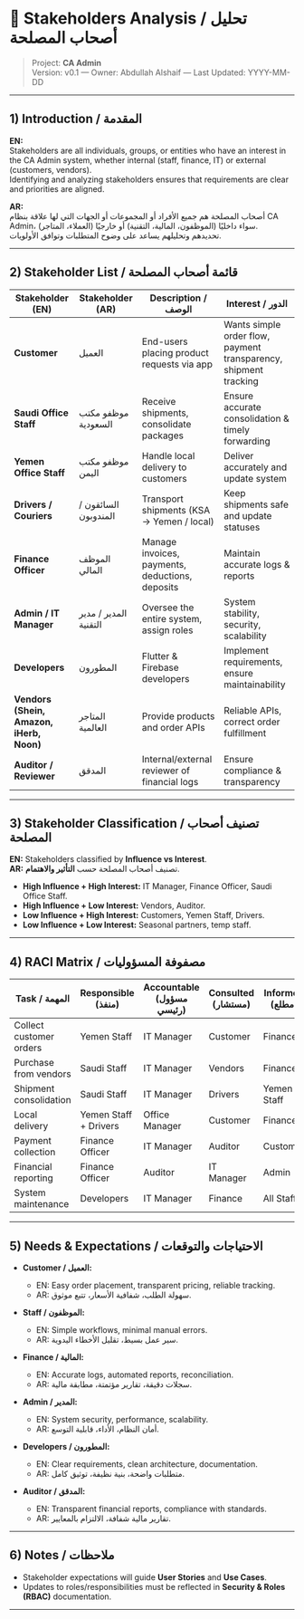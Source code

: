 # 👥 Stakeholders Analysis / تحليل أصحاب المصلحة

> Project: **CA Admin**  
> Version: v0.1 — Owner: Abdullah Alshaif — Last Updated: YYYY-MM-DD

---

## 1) Introduction / المقدمة
**EN:**  
Stakeholders are all individuals, groups, or entities who have an interest in the CA Admin system, whether internal (staff, finance, IT) or external (customers, vendors).  
Identifying and analyzing stakeholders ensures that requirements are clear and priorities are aligned.

**AR:**  
أصحاب المصلحة هم جميع الأفراد أو المجموعات أو الجهات التي لها علاقة بنظام CA Admin، سواء داخليًا (الموظفون، المالية، التقنية) أو خارجيًا (العملاء، المتاجر).  
تحديدهم وتحليلهم يساعد على وضوح المتطلبات وتوافق الأولويات.

---

## 2) Stakeholder List / قائمة أصحاب المصلحة

| Stakeholder (EN) | Stakeholder (AR) | Description / الوصف | Interest / الدور |
|------------------|------------------|----------------------|------------------|
| **Customer** | العميل | End-users placing product requests via app | Wants simple order flow, payment transparency, shipment tracking |
| **Saudi Office Staff** | موظفو مكتب السعودية | Receive shipments, consolidate packages | Ensure accurate consolidation & timely forwarding |
| **Yemen Office Staff** | موظفو مكتب اليمن | Handle local delivery to customers | Deliver accurately and update system |
| **Drivers / Couriers** | السائقون / المندوبون | Transport shipments (KSA → Yemen / local) | Keep shipments safe and update statuses |
| **Finance Officer** | الموظف المالي | Manage invoices, payments, deductions, deposits | Maintain accurate logs & reports |
| **Admin / IT Manager** | المدير / مدير التقنية | Oversee the entire system, assign roles | System stability, security, scalability |
| **Developers** | المطورون | Flutter & Firebase developers | Implement requirements, ensure maintainability |
| **Vendors (Shein, Amazon, iHerb, Noon)** | المتاجر العالمية | Provide products and order APIs | Reliable APIs, correct order fulfillment |
| **Auditor / Reviewer** | المدقق | Internal/external reviewer of financial logs | Ensure compliance & transparency |

---

## 3) Stakeholder Classification / تصنيف أصحاب المصلحة

**EN:** Stakeholders classified by **Influence vs Interest**.  
**AR:** تصنيف أصحاب المصلحة حسب **التأثير والاهتمام**.

- **High Influence + High Interest:** IT Manager, Finance Officer, Saudi Office Staff.  
- **High Influence + Low Interest:** Vendors, Auditor.  
- **Low Influence + High Interest:** Customers, Yemen Staff, Drivers.  
- **Low Influence + Low Interest:** Seasonal partners, temp staff.  

---

## 4) RACI Matrix / مصفوفة المسؤوليات

| Task / المهمة | Responsible (منفذ) | Accountable (مسؤول رئيسي) | Consulted (مستشار) | Informed (مطلع) |
|---------------|----------------------|--------------------------|---------------------|-----------------|
| Collect customer orders | Yemen Staff | IT Manager | Customer | Finance |
| Purchase from vendors | Saudi Staff | IT Manager | Vendors | Finance |
| Shipment consolidation | Saudi Staff | IT Manager | Drivers | Yemen Staff |
| Local delivery | Yemen Staff + Drivers | Office Manager | Customer | Finance |
| Payment collection | Finance Officer | IT Manager | Auditor | Customer |
| Financial reporting | Finance Officer | Auditor | IT Manager | Admin |
| System maintenance | Developers | IT Manager | Finance | All Staff |

---

## 5) Needs & Expectations / الاحتياجات والتوقعات

- **Customer / العميل:**  
  - EN: Easy order placement, transparent pricing, reliable tracking.  
  - AR: سهولة الطلب، شفافية الأسعار، تتبع موثوق.

- **Staff / الموظفون:**  
  - EN: Simple workflows, minimal manual errors.  
  - AR: سير عمل بسيط، تقليل الأخطاء اليدوية.

- **Finance / المالية:**  
  - EN: Accurate logs, automated reports, reconciliation.  
  - AR: سجلات دقيقة، تقارير مؤتمتة، مطابقة مالية.

- **Admin / المدير:**  
  - EN: System security, performance, scalability.  
  - AR: أمان النظام، الأداء، قابلية التوسع.

- **Developers / المطورون:**  
  - EN: Clear requirements, clean architecture, documentation.  
  - AR: متطلبات واضحة، بنية نظيفة، توثيق كامل.

- **Auditor / المدقق:**  
  - EN: Transparent financial reports, compliance with standards.  
  - AR: تقارير مالية شفافة، الالتزام بالمعايير.

---

## 6) Notes / ملاحظات
- Stakeholder expectations will guide **User Stories** and **Use Cases**.  
- Updates to roles/responsibilities must be reflected in **Security & Roles (RBAC)** documentation.

---
